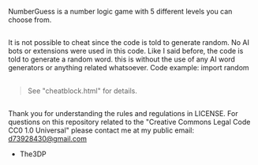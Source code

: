 NumberGuess is a number logic game
with 5 different levels 
you can choose from.
##
It is not possible to cheat since the code is told to generate random.
   No AI bots or extensions were used in this code.
     Like I said before, the code is told to generate a random word.
        this is without the use of any AI word generators or anything related whatsoever.
           Code example: import random
##
>See "cheatblock.html" for details.
##
Thank you for understanding the rules and regulations in LICENSE.
For questions on this repository related to the "Creative Commons Legal Code
CC0 1.0 Universal" please contact me at my public email:
d73928430@gmail.com

- The3DP
##
